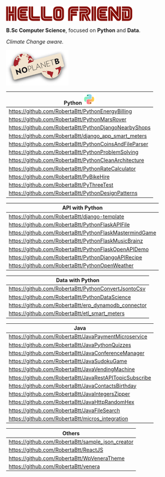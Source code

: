 
![HelloFriendMrRobot](MrRobot.png)



**B.Sc Computer Science**, focused on **Python** and **Data**.
 

_Climate Change aware._

![Logo_No_planetB](Logo_No_planet.png)

Python ![](Python.png)|
------------- |
https://github.com/RobertaBtt/PythonEnergyBilling |
https://github.com/RobertaBtt/PythonMarsRover |
https://github.com/RobertaBtt/PythonDjangoNearbyShops |
https://github.com/RobertaBtt/django_app_smart_meters |
https://github.com/RobertaBtt/PythonCoinsAndFileParser |
https://github.com/RobertaBtt/PythonProblemSolving |
https://github.com/RobertaBtt/PythonCleanArchitecture |
https://github.com/RobertaBtt/PythonRateCalculator |
https://github.com/RobertaBtt/PyBikeHire |
https://github.com/RobertaBtt/PyThreeTest |
https://github.com/RobertaBtt/PythonDesignPatterns |


API with Python |
------------- |
https://github.com/RobertaBtt/django-template |
https://github.com/RobertaBtt/PythonFlaskAPIFile |
https://github.com/RobertaBtt/PythonFlaskMastermindGame |
https://github.com/RobertaBtt/PythonFlaskMusicBrainz |
https://github.com/RobertaBtt/PythonFlaskOpenAPIDemo |
https://github.com/RobertaBtt/PythonDjangoAPIRecipe |
https://github.com/RobertaBtt/PythonOpenWeather |

Data with Python |
------------- |
https://github.com/RobertaBtt/PythonConvertJsontoCsv |
https://github.com/RobertaBtt/PythonDataScience |
https://github.com/RobertaBtt/erp_dynamodb_connector |
https://github.com/RobertaBtt/etl_smart_meters |


Java |
------------- |
https://github.com/RobertaBtt/JavaPaymentMicroservice |
https://github.com/RobertaBtt/JavaPythonQuizzes |
https://github.com/RobertaBtt/JavaConferenceManager |
https://github.com/RobertaBtt/JavaSudokuGame |
https://github.com/RobertaBtt/JavaVendingMachine |
https://github.com/RobertaBtt/JavaRestAPITopicSubscribe |
https://github.com/RobertaBtt/JavaContactsBirthday |
https://github.com/RobertaBtt/JavaIntegersZipper |
https://github.com/RobertaBtt/JavaHttpRandomHex |
https://github.com/RobertaBtt/JavaFileSearch |
https://github.com/RobertaBtt/micros_integration |



Others |
------------- |
https://github.com/RobertaBtt/sample_json_creator |
https://github.com/RobertaBtt/ReactJS |
https://github.com/RobertaBtt/WpVeneraTheme |
https://github.com/RobertaBtt/venera |

